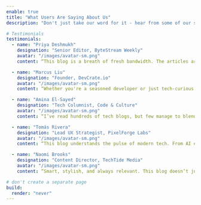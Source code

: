 ```yaml
---
enable: true
title: "What Users Are Saying About Us"
description: "Don't just take our word for it - hear from some of our satisfied users!  Check out some of our testimonials below to see what others are saying about Us."

# Testimonials
testimonials:
  - name: "Priya Deshmukh"
    designation: "Senior Editor, ByteStream Weekly"
    avatar: "/images/avatar-sm.png"
    content: “This blog is a breath of fresh bandwidth. The articles are sharp, insightful, and never shy away from diving deep into the tech trenches. It’s my go-to source for staying ahead of the curve.”

  - name: "Marcus Liu"
    designation: "Founder, DevCrate.io"
    avatar: "/images/avatar-sm.png"
    content: “Whether you're a seasoned developer or just tech-curious, this blog delivers value in every post. The clarity and depth of the content make it a rare gem in the noisy world of tech media.”

  - name: "Amina El-Sayed"
    designation: "Tech Columnist, Code & Culture"
    avatar: "/images/avatar-sm.png"
    content: “I’ve read hundreds of tech blogs, but few manage to blend technical rigor with storytelling like this one. It’s not just informative—it’s inspiring.”

  - name: "Tomás Rivera"
    designation: "Lead UX Strategist, PixelForge Labs"
    avatar: "/images/avatar-sm.png"
    content: “This blog understands the pulse of modern tech. From AI ethics to design systems, it covers the topics that matter with nuance and flair. A must-read for anyone building the future.”

  - name: "Naomi Brooks"
    designation: "Content Director, TechTide Media"
    avatar: "/images/avatar-sm.png"
    content: “Smart, stylish, and always relevant. This blog doesn’t just report on trends—it shapes them. I recommend it to every tech writer I mentor.”

# don't create a separate page
build:
  render: "never"
---
```


